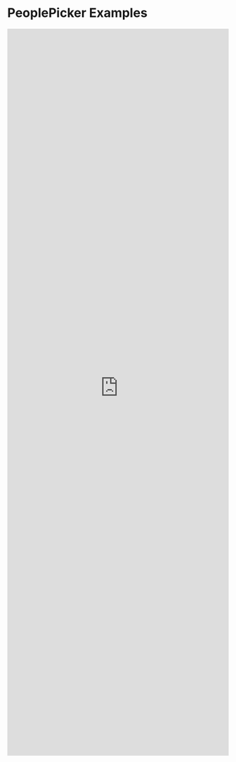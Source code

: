 # PeoplePicker Examples

<iframe 
    title='PeoplePicker Examples'
    src='https://fabricweb.z5.web.core.windows.net/pr-deploy-site/refs/heads/master/fabric-website-resources/dist/index.html#/examples/peoplepicker?docsExample=true'
    frameborder='no'
    height='1650'
    style='width: 100%;'
>